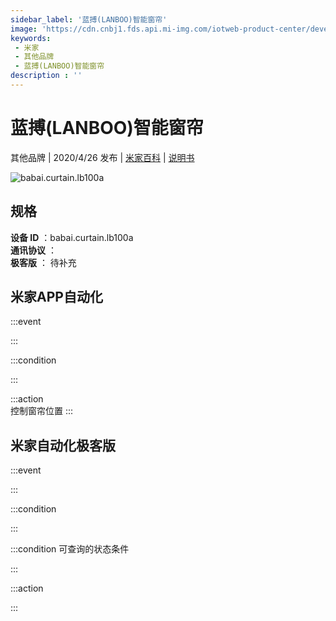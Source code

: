 ```yaml
---
sidebar_label: '蓝搏(LANBOO)智能窗帘'
image: 'https://cdn.cnbj1.fds.api.mi-img.com/iotweb-product-center/developer_1586163358480aUGeU1WJ.png?GalaxyAccessKeyId=AKVGLQWBOVIRQ3XLEW&Expires=9223372036854775807&Signature=nah6Dqj9jos5v5rfkQ9+X8kTvOw='
keywords: 
 - 米家
 - 其他品牌
 - 蓝搏(LANBOO)智能窗帘
description : ''
---
```

# 蓝搏(LANBOO)智能窗帘

其他品牌 | 2020/4/26 发布 | [米家百科](https://home.mi.com/webapp/content/baike/product/index.html?model=babai.curtain.lb100a) | [说明书](https://home.mi.com/views/introduction.html?model=babai.curtain.lb100a&region=cn)

![babai.curtain.lb100a](https://cdn.cnbj1.fds.api.mi-img.com/iotweb-product-center/developer_1586163358480aUGeU1WJ.png?GalaxyAccessKeyId=AKVGLQWBOVIRQ3XLEW&Expires=9223372036854775807&Signature=nah6Dqj9jos5v5rfkQ9+X8kTvOw=)

## 规格  
> 
**设备 ID** ：babai.curtain.lb100a  
**通讯协议** ：  
**极客版**  ： 待补充 


## 米家APP自动化  

:::event  

:::

:::condition  

:::

:::action   
控制窗帘位置
:::

## 米家自动化极客版  

:::event  

:::

:::condition  

:::

:::condition 可查询的状态条件  

:::

:::action  

:::

        
